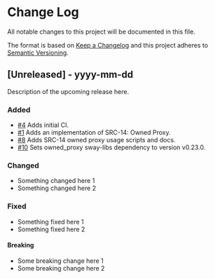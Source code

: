 # Change Log

All notable changes to this project will be documented in this file.

The format is based on [Keep a Changelog](http://keepachangelog.com/)
and this project adheres to [Semantic Versioning](http://semver.org/).

## [Unreleased] - yyyy-mm-dd

Description of the upcoming release here.

### Added

- [#4](https://github.com/FuelLabs/sway-standard-implementations/pull/4) Adds initial CI.
- [#1](https://github.com/FuelLabs/sway-standard-implementations/pull/1) Adds an implementation of SRC-14: Owned Proxy.
- [#8](https://github.com/FuelLabs/sway-standard-implementations/pull/8) Adds SRC-14 owned proxy usage scripts and docs.
- [#10](https://github.com/FuelLabs/sway-standard-implementations/pull/10) Sets owned_proxy sway-libs dependency to version v0.23.0.

### Changed

- Something changed here 1
- Something changed here 2

### Fixed

- Something fixed here 1
- Something fixed here 2

#### Breaking

- Some breaking change here 1
- Some breaking change here 2
